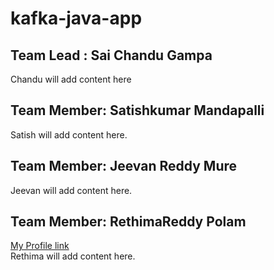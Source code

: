 # kafka-java-app

## Team Lead : Sai Chandu Gampa
Chandu will add content here

## Team Member:  Satishkumar Mandapalli
Satish will add content here.

## Team Member:  Jeevan Reddy Mure
Jeevan will add content here.

## Team Member: RethimaReddy Polam
[My Profile link](https://github.com/Rethima-Reddy)</br>
Rethima will add content here.
